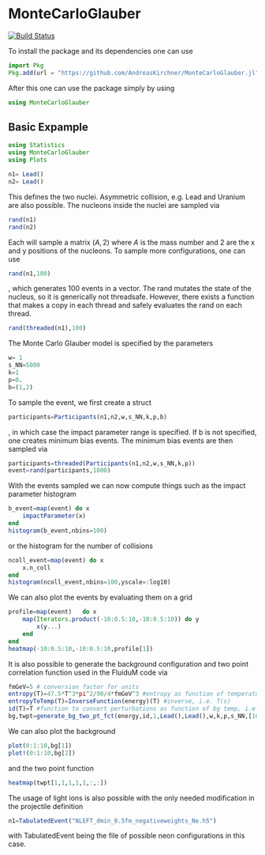 # MonteCarloGlauber

[![Build Status](https://github.com/AndreasKirchner/MonteCarloGlauber.jl/actions/workflows/CI.yml/badge.svg?branch=main)](https://github.com/AndreasKirchner/MonteCarloGlauber.jl/actions/workflows/CI.yml?query=branch%3Amain)

To install the package and its dependencies one can use 
```julia
import Pkg
Pkg.add(url = "https://github.com/AndreasKirchner/MonteCarloGlauber.jl")
```
After this one can use the package simply by using 
```julia
using MonteCarloGlauber
```

## Basic Expample 
```julia
using Statistics
using MonteCarloGlauber
using Plots

n1= Lead()
n2= Lead()
```
This defines the two nuclei. Asymmetric collision, e.g. Lead and Uranium are also possible. The nucleons inside the nuclei are sampled via
```julia
rand(n1)
rand(n2)
```
Each will sample a matrix $(A,2)$ where $A$ is the mass number and 2 are the x and y positions of the nucleons. To sample more configurations, one can use
```julia
rand(n1,100)
```
, which generates 100 events in a vector. 
The rand mutates the state of the nucleus, so it is generically not threadsafe. However, there exists a function that makes a copy in each thread and safely evaluates the rand on each thread. 
```julia
rand(threaded(n1),100)
```
The Monte Carlo Glauber model is specified by the parameters
```julia
w= 1
s_NN=5000
k=1
p=0.
b=(1,2)
```
To sample the event, we first create a struct 
```julia
participants=Participants(n1,n2,w,s_NN,k,p,b)
```
, in which case the impact parameter range is specified. If b is not specified, one creates minimum bias events. The minimum bias events are then sampled via
```julia
participants=threaded(Participants(n1,n2,w,s_NN,k,p))
event=rand(participants,1000)
```
With the events sampled we can now compute things such as the impact parameter histogram
```julia
b_event=map(event) do x
    impactParameter(x) 
end 
histogram(b_event,nbins=100)
```
or the histogram for the number of collisions
```julia
ncoll_event=map(event) do x
    x.n_coll
end
histogram(ncoll_event,nbins=100,yscale=:log10)
```
We can also plot the events by evaluating them on a grid
```julia
profile=map(event)   do x 
    map(Iterators.product(-10:0.5:10,-10:0.5:10)) do y
        x(y...)
    end
end
heatmap(-10:0.5:10,-10:0.5:10,profile[1])
```
It is also possible to generate the background configuration and two point correlation function used in the FluiduM code via
```julia
fmGeV=5 # conversion factor for units
entropy(T)=47.5*T^3*pi^2/90/4*fmGeV^3 #entropy as function of temperature
entropyToTemp(T)=InverseFunction(energy)(T) #inverse, i.e. T(s)
id(T)=T #function to convert perturbations as function of bg temp, i.e. dT/ds(T_0)
bg,twpt=generate_bg_two_pt_fct(energy,id,1,Lead(),Lead(),w,k,p,s_NN,[10,20],[2];minBiasEvents=1000,r_grid=0:1:10,nFields=3,n_ext_Grid=20)

```
We can also plot the background
```julia
plot(0:1:10,bg[1])
plot!(0:1:10,bg[2])
```
and the two point function
```julia
heatmap(twpt[1,1,1,1,1,:,:])
```
The usage of light ions is also possible with the only needed modification in the projectile definition
```julia
n1=TabulatedEvent("NLEFT_dmin_0.5fm_negativeweights_Ne.h5")
```
with TabulatedEvent being the file of possible neon configurations in this case.